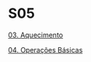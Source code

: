# S05

[03. Aquecimento](https://github.com/Guilhermedsc/P_FUNCIONAL/tree/main/F_ARCADE#03-aquecimento)

[04. Operações Básicas](https://github.com/Guilhermedsc/P_FUNCIONAL/tree/main/F_ARCADE#04-opera%C3%A7%C3%B5es-b%C3%A1sicas)
